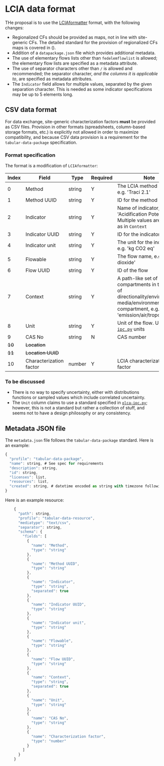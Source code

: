 # LCIA data format

THe proposal is to use the [LCIAformatter](https://github.com/USEPA/LCIAformatter) format, with the following changes:

* Regionalized CFs should be provided as maps, not in line with site-generic CFs. The detailed standard for the provision of regionalized CFs maps is covered in ().
* Addition of a `datapackage.json` file which provides additional metadata.
* The use of elementary flows lists other than `fedelemflowlist` is allowed; the elementary flow lists are specified as a metadata attribute.
* The use of separator characters other than `/` is allowed and recommended; the separator character, *and the columns it is applicable to*, are specified as metadata attributes.
* The `Indicator` field allows for multiple values, separated by the given separation character. This is needed as some indicator specifications may be up to 5 elements long.

## CSV data format

For data exchange, site-generic characterization factors **must** be provided as CSV files. Provision in other formats (spreadsheets, column-based storage formats, etc.) is explicitly not allowed in order to maximize compatibility, and because CSV data provision is a requirement for the `tabular-data-package` specification. 

### Format specification

The format is a modification of `LCIAformatter`:

 Index | Field | Type | Required |  Note |
| ---- | ------ |  ---- | ---------| -----  |
 0 | Method | string | Y | The LCIA method name, e.g. 'Traci 2.1' |
 1 | Method UUID | string | Y | ID for the method  |
 2 | Indicator | string | Y | Name of indicator, e.g. 'Acidification Potential'. Multiple values are allowed, as in `Context` |
 3 | Indicator UUID| string | Y | ID for the indicator |
 4 | Indicator unit | string | Y | The unit for the indicator, e.g. 'kg CO2 eq' |
 5 | Flowable | string | Y | The flow name, e.g. 'Sulfur dioxide' |
 6 | Flow UUID | string | Y | ID of the flow |
 7 | Context | string | Y | A path-like set of context compartments in the form of directionality/environmental media/environmental compartment, e.g. 'emission/air/tropophere' |
 8 | Unit | string | Y | Unit of the flow. Uses [`olca-ipc.py`](https://github.com/GreenDelta/olca-ipc.py/blob/master/olca/units/units.csv) units
 9 | CAS No | string | N | CAS number
 ~~10~~ | ~~Location~~ | 
 ~~11~~ | ~~Location UUID~~ |
 10 | Characterization factor | number | Y | LCIA characterization factor

### To be discussed

* There is no way to specify uncertainty, either with distributions functions or sampled values which include correlated uncertainty.
* The `Unit` column claims to use a standard specified in [`olca-ipc.py`](https://github.com/GreenDelta/olca-ipc.py/blob/master/olca/units/units.csv); however, this is not a standard but rather a collection of stuff, and seems not to have a design philosophy or any consistency.

## Metadata JSON file

The `metadata.json` file follows the `tabular-data-package` standard. Here is an example:

```javascript
{
  "profile": "tabular-data-package",
  "name": string, # See spec for requirements
  "description": string,
  "id": string,
  "licenses": list,
  "resources": list,
  "created": string, # datetime encoded as string with timezone following ISO 8601
}    
```

Here is an example resource:

```javascript
    {
      "path": string,
      "profile": "tabular-data-resource",
      "mediatype": "text/csv",
      "separator": string,
      "schema": {
        "fields": [
          {
            "name": "Method",
            "type": "string"
          },
          {
            "name": "Method UUID",
            "type": "string"
          },
          {
            "name": "Indicator",
            "type": "string",
            "separated": true
          },
          {
            "name": "Indicator UUID",
            "type": "string"
          },
          {
            "name": "Indicator unit",
            "type": "string"
          },
          {
            "name": "Flowable",
            "type": "string"
          },
          {
            "name": "Flow UUID",
            "type": "string"
          },
          {
            "name": "Context",
            "type": "string",
            "separated": true
          },
          {
            "name": "Unit",
            "type": "string"
          },
          {
            "name": "CAS No",
            "type": "string"
          },
          {
            "name": "Characterization factor",
            "type": "number"
          }
        ]
      }
    }
```